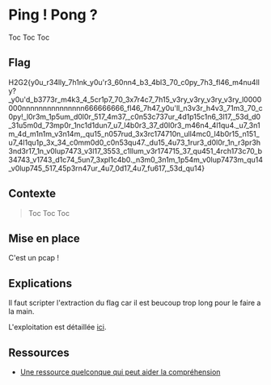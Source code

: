 # Ping ! Pong ?

Toc Toc Toc

## Flag

H2G2{y0u_r34lly_7h1nk_y0u'r3_60nn4_b3_4bl3_70_c0py_7h3_fl46_m4nu4lly?_y0u'd_b3773r_m4k3_4_5cr1p7_70_3x7r4c7_7h15_v3ry_v3ry_v3ry_v3ry_l0000000nnnnnnnnnnnnnnn666666666_fl46_7h47_y0u'll_n3v3r_h4v3_71m3_70_c0py!_l0r3m_1p5um_d0l0r_517_4m37,_c0n53c737ur_4d1p15c1n6_3l17,_53d_d0_31u5m0d_73mp0r_1nc1d1dun7_u7_l4b0r3_37_d0l0r3_m46n4_4l1qu4._u7_3n1m_4d_m1n1m_v3n14m,_qu15_n057rud_3x3rc174710n_ull4mc0_l4b0r15_n151_u7_4l1qu1p_3x_34_c0mm0d0_c0n53qu47._du15_4u73_1rur3_d0l0r_1n_r3pr3h3nd3r17_1n_v0lup7473_v3l17_3553_c1llum_v3r174715_37_qu451_4rch173c70_b34743_v1743_d1c74_5un7_3xpl1c4b0._n3m0_3n1m_1p54m_v0lup7473m_qu14_v0lup745_517_45p3rn47ur_4u7_0d17_4u7_fu617,_53d_qu14}

## Contexte
> Toc Toc Toc

## Mise en place

C'est un pcap !

## Explications

Il faut scripter l'extraction du flag car il est beucoup trop long pour le faire a la main.

L'exploitation est détaillée [ici](writeup.md).

## Ressources

* [Une ressource quelconque qui peut aider la compréhension](https://www.youtube.com/watch?v=dQw4w9WgXcQ)
